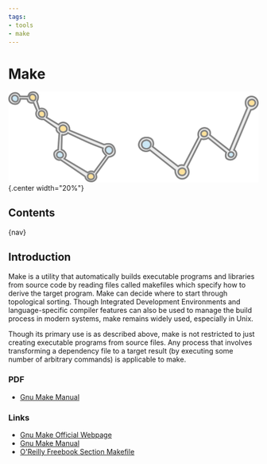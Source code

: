 ```yaml
---
tags:
- tools
- make
---
```

#  Make

![](img/logo.svg){.center width="20%"}

## Contents

{nav}

## Introduction

Make is a utility that automatically builds executable programs and libraries from source code by reading files called makefiles which specify how to derive the target program. Make can decide where to start through topological sorting. Though Integrated Development Environments and language-specific compiler features can also be used to manage the build process in modern systems, make remains widely used, especially in Unix.

Though its primary use is as described above, make is not restricted to just creating executable programs from source files. Any process that involves transforming a dependency file to a target result (by executing some number of arbitrary commands) is applicable to make.

### PDF

- [Gnu Make Manual](docs/gnu_make_manual.pdf)

### Links

- [Gnu Make Official Webpage](http://www.gnu.org/software/make/)
- [Gnu Make Manual](http://www.gnu.org/software/hello/manual/make/index.html)
- [O'Reilly Freebook Section Makefile](http://www.oreilly.de/german/freebooks/rlinux3ger/ch133.html)
